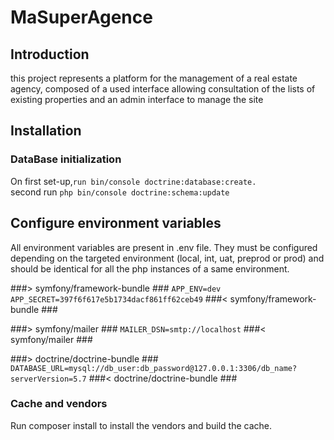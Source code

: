 # MaSuperAgence

## Introduction
this project represents a platform for the management of a real estate agency, 
composed of a used interface allowing consultation of the lists of existing properties and an admin interface to manage the site

## Installation

### DataBase initialization

On first set-up,`run bin/console doctrine:database:create.`   
second run `php bin/console doctrine:schema:update`  

## Configure environment variables

All environment variables are present in .env file. They must be configured depending on the targeted environment (local, int, uat, preprod or prod) and should be identical for all the php instances of a same environment.

###> symfony/framework-bundle ###
`APP_ENV=dev`
`APP_SECRET=397f6f617e5b1734dacf861ff62ceb49`
###< symfony/framework-bundle ###

###> symfony/mailer ###
`MAILER_DSN=smtp://localhost`
###< symfony/mailer ###

###> doctrine/doctrine-bundle ###
`DATABASE_URL=mysql://db_user:db_password@127.0.0.1:3306/db_name?serverVersion=5.7`
###< doctrine/doctrine-bundle ###



### Cache and vendors

Run composer install to install the vendors and build the cache.
